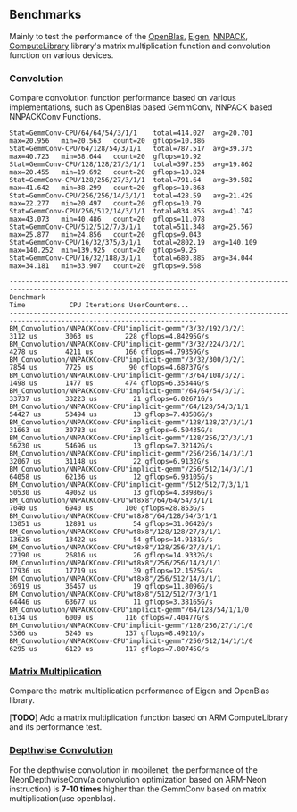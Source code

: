 ## Benchmarks

Mainly to test the performance of the [OpenBlas](https://github.com/xianyi/OpenBLAS), [Eigen](http://eigen.tuxfamily.org/index.php?title=Main_Page), [NNPACK](https://github.com/Maratyszcza/NNPACK), [ComputeLibrary](https://github.com/ARM-software/ComputeLibrary) library's matrix multiplication function and convolution function on various devices.

### Convolution
Compare convolution function performance based on various implementations, such as OpenBlas based GemmConv, NNPACK based NNPACKConv Functions.
```
Stat=GemmConv-CPU/64/64/54/3/1/1    total=414.027  avg=20.701   max=20.956   min=20.563   count=20  gflops=10.386
Stat=GemmConv-CPU/64/128/54/3/1/1   total=787.517  avg=39.375   max=40.723   min=38.644   count=20  gflops=10.92
Stat=GemmConv-CPU/128/128/27/3/1/1  total=397.255  avg=19.862   max=20.455   min=19.692   count=20  gflops=10.824
Stat=GemmConv-CPU/128/256/27/3/1/1  total=791.64   avg=39.582   max=41.642   min=38.299   count=20  gflops=10.863
Stat=GemmConv-CPU/256/256/14/3/1/1  total=428.59   avg=21.429   max=22.277   min=20.497   count=20  gflops=10.79
Stat=GemmConv-CPU/256/512/14/3/1/1  total=834.855  avg=41.742   max=43.073   min=40.486   count=20  gflops=11.078
Stat=GemmConv-CPU/512/512/7/3/1/1   total=511.348  avg=25.567   max=25.877   min=24.856   count=20  gflops=9.043
Stat=GemmConv-CPU/16/32/375/3/1/1   total=2802.19  avg=140.109  max=140.252  min=139.925  count=20  gflops=9.25
Stat=GemmConv-CPU/16/32/188/3/1/1   total=680.885  avg=34.044   max=34.181   min=33.907   count=20  gflops=9.568
```
```
---------------------------------------------------------------------------------------------------------------------
Benchmark                                                              Time           CPU Iterations UserCounters...
---------------------------------------------------------------------------------------------------------------------
BM_Convolution/NNPACKConv-CPU"implicit-gemm"/3/32/192/3/2/1         3112 us       3063 us        228 gflops=4.84295G/s
BM_Convolution/NNPACKConv-CPU"implicit-gemm"/3/32/224/3/2/1         4278 us       4211 us        166 gflops=4.79359G/s
BM_Convolution/NNPACKConv-CPU"implicit-gemm"/3/32/300/3/2/1         7854 us       7725 us         90 gflops=4.68737G/s
BM_Convolution/NNPACKConv-CPU"implicit-gemm"/3/64/108/3/2/1         1498 us       1477 us        474 gflops=6.35344G/s
BM_Convolution/NNPACKConv-CPU"implicit-gemm"/64/64/54/3/1/1        33737 us      33223 us         21 gflops=6.02671G/s
BM_Convolution/NNPACKConv-CPU"implicit-gemm"/64/128/54/3/1/1       54427 us      53494 us         13 gflops=7.48586G/s
BM_Convolution/NNPACKConv-CPU"implicit-gemm"/128/128/27/3/1/1      31663 us      30783 us         23 gflops=6.50435G/s
BM_Convolution/NNPACKConv-CPU"implicit-gemm"/128/256/27/3/1/1      56230 us      54696 us         13 gflops=7.32142G/s
BM_Convolution/NNPACKConv-CPU"implicit-gemm"/256/256/14/3/1/1      32067 us      31148 us         22 gflops=6.9132G/s
BM_Convolution/NNPACKConv-CPU"implicit-gemm"/256/512/14/3/1/1      64058 us      62136 us         12 gflops=6.93105G/s
BM_Convolution/NNPACKConv-CPU"implicit-gemm"/512/512/7/3/1/1       50530 us      49052 us         13 gflops=4.38986G/s
BM_Convolution/NNPACKConv-CPU"wt8x8"/64/64/54/3/1/1                 7040 us       6940 us        100 gflops=28.853G/s
BM_Convolution/NNPACKConv-CPU"wt8x8"/64/128/54/3/1/1               13051 us      12891 us         54 gflops=31.0642G/s
BM_Convolution/NNPACKConv-CPU"wt8x8"/128/128/27/3/1/1              13625 us      13422 us         54 gflops=14.9181G/s
BM_Convolution/NNPACKConv-CPU"wt8x8"/128/256/27/3/1/1              27190 us      26816 us         26 gflops=14.9332G/s
BM_Convolution/NNPACKConv-CPU"wt8x8"/256/256/14/3/1/1              17936 us      17719 us         39 gflops=12.1525G/s
BM_Convolution/NNPACKConv-CPU"wt8x8"/256/512/14/3/1/1              36919 us      36467 us         19 gflops=11.8096G/s
BM_Convolution/NNPACKConv-CPU"wt8x8"/512/512/7/3/1/1               64446 us      63677 us         11 gflops=3.38165G/s
BM_Convolution/NNPACKConv-CPU"implicit-gemm"/64/128/54/1/1/0        6134 us       6009 us        116 gflops=7.40477G/s
BM_Convolution/NNPACKConv-CPU"implicit-gemm"/128/256/27/1/1/0       5366 us       5240 us        137 gflops=8.4921G/s
BM_Convolution/NNPACKConv-CPU"implicit-gemm"/256/512/14/1/1/0       6295 us       6129 us        117 gflops=7.80745G/s
```

### [Matrix Multiplication](https://github.com/hedaoyuan/Function/blob/master/src/matmul/README.md)
Compare the matrix multiplication performance of Eigen and OpenBlas library.

[**TODO**] Add a matrix multiplication function based on ARM ComputeLibrary and its performance test.

### [Depthwise Convolution](https://github.com/hedaoyuan/Function/blob/master/src/conv/README.md)
For the depthwise convolution in mobilenet, the performance of the NeonDepthwiseConv(a convolution optimization based on ARM-Neon instruction) is **7-10 times** higher than the GemmConv based on matrix multiplication(use openblas).

